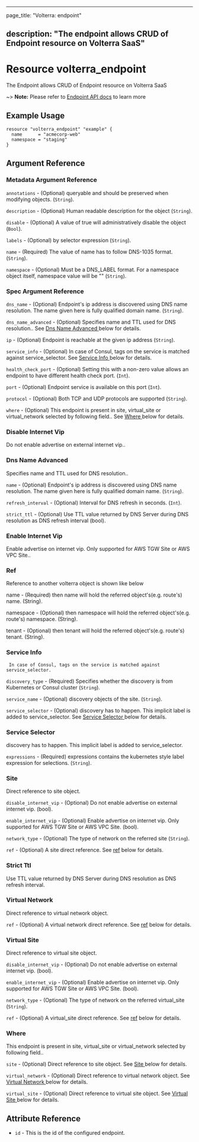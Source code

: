 ---

page_title: "Volterra: endpoint"

description: "The endpoint allows CRUD of Endpoint resource on Volterra SaaS"
-----------------------------------------------------------------------------

Resource volterra_endpoint
==========================

The Endpoint allows CRUD of Endpoint resource on Volterra SaaS

~> **Note:** Please refer to [Endpoint API docs](https://docs.cloud.f5.com/docs/api/endpoint) to learn more

Example Usage
-------------

```hcl
resource "volterra_endpoint" "example" {
  name      = "acmecorp-web"
  namespace = "staging"
}

```

Argument Reference
------------------

### Metadata Argument Reference

`annotations` - (Optional) queryable and should be preserved when modifying objects. (`String`).

`description` - (Optional) Human readable description for the object (`String`).

`disable` - (Optional) A value of true will administratively disable the object (`Bool`).

`labels` - (Optional) by selector expression (`String`).

`name` - (Required) The value of name has to follow DNS-1035 format. (`String`).

`namespace` - (Optional) Must be a DNS_LABEL format. For a namespace object itself, namespace value will be "" (`String`).

### Spec Argument Reference

`dns_name` - (Optional) Endpoint's ip address is discovered using DNS name resolution. The name given here is fully qualified domain name. (`String`).

`dns_name_advanced` - (Optional) Specifies name and TTL used for DNS resolution.. See [Dns Name Advanced ](#dns-name-advanced) below for details.

`ip` - (Optional) Endpoint is reachable at the given ip address (`String`).

`service_info` - (Optional) In case of Consul, tags on the service is matched against service_selector. See [Service Info ](#service-info) below for details.

`health_check_port` - (Optional) Setting this with a non-zero value allows an endpoint to have different health check port. (`Int`).

`port` - (Optional) Endpoint service is available on this port (`Int`).

`protocol` - (Optional) Both TCP and UDP protocols are supported (`String`).

`where` - (Optional) This endpoint is present in site, virtual_site or virtual_network selected by following field.. See [Where ](#where) below for details.

### Disable Internet Vip

Do not enable advertise on external internet vip..

### Dns Name Advanced

Specifies name and TTL used for DNS resolution..

`name` - (Optional) Endpoint's ip address is discovered using DNS name resolution. The name given here is fully qualified domain name. (`String`).

`refresh_interval` - (Optional) Interval for DNS refresh in seconds. (`Int`).

`strict_ttl` - (Optional) Use TTL value returned by DNS Server during DNS resolution as DNS refresh interval (bool).

### Enable Internet Vip

Enable advertise on internet vip. Only supported for AWS TGW Site or AWS VPC Site..

### Ref

Reference to another volterra object is shown like below

name - (Required) then name will hold the referred object's(e.g. route's) name. (String).

namespace - (Optional) then namespace will hold the referred object's(e.g. route's) namespace. (String).

tenant - (Optional) then tenant will hold the referred object's(e.g. route's) tenant. (String).

### Service Info

```
 In case of Consul, tags on the service is matched against service_selector.
```

`discovery_type` - (Required) Specifies whether the discovery is from Kubernetes or Consul cluster (`String`).

`service_name` - (Optional) discovery objects of the site. (`String`).

`service_selector` - (Optional) discovery has to happen. This implicit label is added to service_selector. See [Service Selector ](#service-selector) below for details.

### Service Selector

discovery has to happen. This implicit label is added to service_selector.

`expressions` - (Required) expressions contains the kubernetes style label expression for selections. (`String`).

### Site

Direct reference to site object.

`disable_internet_vip` - (Optional) Do not enable advertise on external internet vip. (bool).

`enable_internet_vip` - (Optional) Enable advertise on internet vip. Only supported for AWS TGW Site or AWS VPC Site. (bool).

`network_type` - (Optional) The type of network on the referred site (`String`).

`ref` - (Optional) A site direct reference. See [ref](#ref) below for details.

### Strict Ttl

Use TTL value returned by DNS Server during DNS resolution as DNS refresh interval.

### Virtual Network

Direct reference to virtual network object.

`ref` - (Optional) A virtual network direct reference. See [ref](#ref) below for details.

### Virtual Site

Direct reference to virtual site object.

`disable_internet_vip` - (Optional) Do not enable advertise on external internet vip. (bool).

`enable_internet_vip` - (Optional) Enable advertise on internet vip. Only supported for AWS TGW Site or AWS VPC Site. (bool).

`network_type` - (Optional) The type of network on the referred virtual_site (`String`).

`ref` - (Optional) A virtual_site direct reference. See [ref](#ref) below for details.

### Where

This endpoint is present in site, virtual_site or virtual_network selected by following field..

`site` - (Optional) Direct reference to site object. See [Site ](#site) below for details.

`virtual_network` - (Optional) Direct reference to virtual network object. See [Virtual Network ](#virtual-network) below for details.

`virtual_site` - (Optional) Direct reference to virtual site object. See [Virtual Site ](#virtual-site) below for details.

Attribute Reference
-------------------

-	`id` - This is the id of the configured endpoint.
